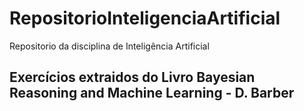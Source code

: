 # RepositorioInteligenciaArtificial
Repositorio da disciplina de Inteligência Artificial
## Exercícios extraidos do Livro Bayesian Reasoning and Machine Learning - D. Barber

